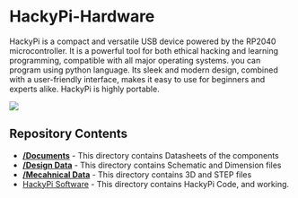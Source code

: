 # HackyPi-Hardware
HackyPi is a compact and versatile USB device powered by the RP2040 microcontroller. It is a powerful tool for both ethical hacking and learning programming, compatible with all major operating systems. you can program using python language. Its sleek and modern design, combined with a user-friendly interface, makes it easy to use for beginners and experts alike. HackyPi is highly portable.

<img src = "https://github.com/sbcshop/HackyPi-Software/blob/main/images/img.png"/>

## Repository Contents

* [**/Documents**](https://github.com/sbcshop/HackyPi-Hardware/tree/main/Documents) - This directory contains Datasheets of the components
* [**/Design Data**](https://github.com/sbcshop/HackyPi-Hardware/tree/main/Design%20Data) - This directory contains Schematic and Dimension files
* [**/Mecahnical Data**](https://github.com/sbcshop/HackyPi-Hardware/tree/main/Mechanical%20Data) - This directory contains 3D and STEP files
* [HackyPi Software](https://github.com/sbcshop/HackyPi-Software) - This directory contains HackyPi Code, and working.
